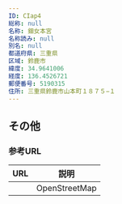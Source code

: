 ```yaml
---
ID: CIap4
総称: null
名称: 鈿女本宮
名称読み: null
別名: null
都道府県: 三重県
区域: 鈴鹿市
緯度: 34.9641006
経度: 136.4526721
郵便番号: 5190315
住所: 三重県鈴鹿市山本町１８７５−１
---
```


## その他

### 参考URL

| URL | 説明          |
| --- | ------------- |
|     | OpenStreetMap |
